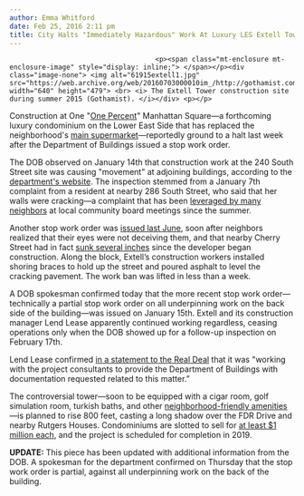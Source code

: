 ```yaml
---
author: Emma Whitford
date: Feb 25, 2016 2:11 pm
title: City Halts "Immediately Hazardous" Work At Luxury LES Extell Tower 
---
```


	
										<p><span class="mt-enclosure mt-enclosure-image" style="display: inline;"> </span></p><div class="image-none"> <img alt="61915extell1.jpg" src="https://web.archive.org/web/20160703000010im_/http://gothamist.com/attachments/nyc_ewhitford/61915extell1.jpg" width="640" height="479"> <br> <i> The Extell Tower construction site during summer 2015 (Gothamist). </i></div> <p></p>

<p>Construction at One &quot;<a href="https://web.archive.org/web/20160703000010/http://gothamist.com/2015/10/02/extell_tower_les_chinatown.php">One Percent</a>&quot; Manhattan Square&#x2014;a forthcoming luxury condominium on the Lower East Side that has replaced the neighborhood&apos;s <a href="https://web.archive.org/web/20160703000010/http://gothamist.com/2007/12/20/with_pathmark_i.php">main supermarket</a>&#x2014;reportedly ground to a halt last week after the Department of Buildings issued a stop work order. </p>

<p>The DOB observed on January 14th that construction work at the 240 South Street site was causing &quot;movement&quot; at adjoining buildings, according to the <a href="https://web.archive.org/web/20160703000010/http://a810-bisweb.nyc.gov/bisweb/ECBQueryByNumberServlet?requestid=2&amp;ecbin=35139289Y">department&apos;s website</a>. The inspection stemmed from a January 7th complaint from a resident at nearby 286 South Street, who said that her walls were cracking&#x2014;a complaint that has been <a href="https://web.archive.org/web/20160703000010/http://www.boweryboogie.com/2015/07/elusive-extell-refuses-to-confirm-building-heights-of-one-manhattan-square-and-other-updates/">leveraged by many neighbors</a> at local community board meetings since the summer. </p>

<p>Another stop work order was <a href="https://web.archive.org/web/20160703000010/http://gothamist.com/2015/06/19/extell_cherry_street.php">issued last June</a>, soon after neighbors realized that their eyes were not deceiving them, and that nearby Cherry Street had in fact <a href="https://web.archive.org/web/20160703000010/http://gothamist.com/2015/06/16/extell_tower_sinking_les.php">sunk several inches</a> since the developer began construction. Along the block, Extell&#x2019;s construction workers installed shoring braces to hold up the street and poured asphalt to level the cracking pavement. The work ban was lifted in less than a week. </p>

<p>A DOB spokesman confirmed today that the more recent stop work order&#x2014;technically a partial stop work order on all underpinning work on the back side of the building&#x2014;was issued on January 15th. Extell and its construction manager Lend Lease apparently continued working regardless, ceasing operations only when the DOB showed up for a follow-up inspection on February 17th. </p>

<p>Lend Lease confirmed <a href="https://web.archive.org/web/20160703000010/http://therealdeal.com/2016/02/24/dob-orders-work-halted-at-extells-one-manhattan-square/">in a statement to the Real Deal</a> that it was &quot;working with the project consultants to provide the Department of Buildings with documentation requested related to this matter.&#x201D;</p>

<p>The controversial tower&#x2014;soon to be equipped with a cigar room, golf simulation room, turkish baths, and other <a href="https://web.archive.org/web/20160703000010/http://www.thelodownny.com/leslog/tag/extell-development">neighborhood-friendly amenities</a>&#x2014;is planned to rise 800 feet, casting a long shadow over the FDR Drive and nearby Rutgers Houses. Condominiums are slotted to sell for <a href="https://web.archive.org/web/20160703000010/http://www.boweryboogie.com/2016/02/64438/">at least $1 million each</a>, and the project is scheduled for completion in 2019. </p>

<p><strong>UPDATE:</strong> This piece has been updated with additional information from the DOB. A spokesman for the department confirmed on Thursday that the stop work order is partial, against all underpinning work on the back of the building. </p>					
										
									
				